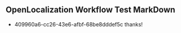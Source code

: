 ## OpenLocalization Workflow Test MarkDown
* 409960a6-cc26-43e6-afbf-68be8dddef5c 
thanks!<!--HONumber=Mar16_HO1-->
